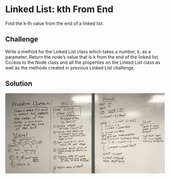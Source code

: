 # Linked List: kth From End

Find the k-th value from the end of a linked list. 

## Challenge

Write a method for the Linked List class which takes a number, k, as a parameter. 
Return the node’s value that is k from the end of the linked list. 
Cccess to the Node class and all the properties on the Linked List class as well as the methods created in previous Linked List challenge. 

## Solution

![Challenge07-LinkedList-KthFromEnd-ScreenCapture](https://github.com/ChristinaGislason/Data-Structures-andAlgorithms/blob/master/Assets/Challenge05-LLKthFromEnd.jpg)
